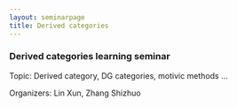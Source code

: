 ```yaml
---
layout: seminarpage
title: Derived categories
---
```


### Derived categories learning seminar

Topic: Derived category, DG categories, motivic methods ...

Organizers: Lin Xun, Zhang Shizhuo
